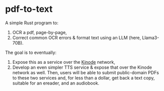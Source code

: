 # pdf-to-text

A simple Rust program to:
1. OCR a pdf, page-by-page,
2. Correct common OCR errors & format text using an LLM (here, Llama3-70B).

The goal is to eventually:
1. Expose this as a service over the [Kinode](https://github.com/kinode-dao/kinode) network,
2. Develop an even simpler TTS service & expose that over the Kinode network as well.
Then, users will be able to submit public-domain PDFs to these two services and, for less than a dollar, get back a text copy, suitable for an ereader, and an audiobook.
